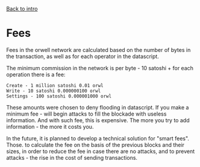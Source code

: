 [Back to intro](https://github.com/gettocat/orwell/blob/master/docs/intro.md)

# Fees

Fees in the orwell network are calculated based on the number of bytes in the transaction, as well as for each operator in the datascript.

The minimum commission in the network is per byte - 10 satoshi + for each operation there is a fee:
```
Create - 1 million satoshi 0.01 orwl
Write - 10 satoshi 0.000000100 orwl
Settings - 100 satoshi 0.000001000 orwl
```

These amounts were chosen to deny flooding in datascript. If you make a minimum fee - will begin attacks to fill the blockade with useless information. And with such fee, this is expensive. The more you try to add information - the more it costs you.

In the future, it is planned to develop a technical solution for "smart fees". Those. to calculate the fee on the basis of the previous blocks and their sizes, in order to reduce the fee in case there are no attacks, and to prevent attacks - the rise in the cost of sending transactions.
